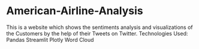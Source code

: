 # American-Airline-Analysis
This is a website which shows the sentiments analysis and visualizations of the Customers by the help of their Tweets on Twitter.
Technologies Used:
Pandas
Streamlit
Plotly
Word Cloud
